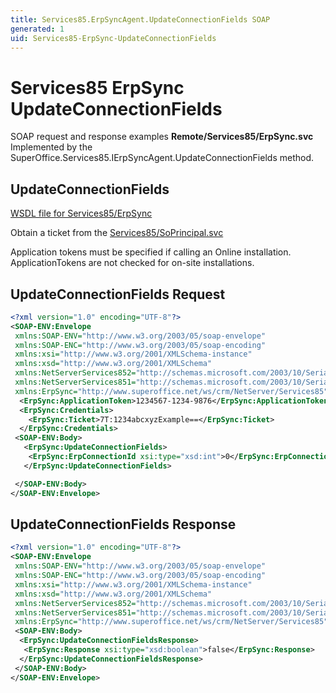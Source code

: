 ```yaml
---
title: Services85.ErpSyncAgent.UpdateConnectionFields SOAP
generated: 1
uid: Services85-ErpSync-UpdateConnectionFields
---
```


# Services85 ErpSync UpdateConnectionFields

SOAP request and response examples **Remote/Services85/ErpSync.svc**
Implemented by the <see cref="M:SuperOffice.Services85.IErpSyncAgent.UpdateConnectionFields">SuperOffice.Services85.IErpSyncAgent.UpdateConnectionFields</see> method.

## UpdateConnectionFields

[WSDL file for Services85/ErpSync](../Services85-ErpSync.md)

Obtain a ticket from the [Services85/SoPrincipal.svc](../SoPrincipal/index.md)

Application tokens must be specified if calling an Online installation. ApplicationTokens are not checked for on-site installations.

## UpdateConnectionFields Request

```xml
<?xml version="1.0" encoding="UTF-8"?>
<SOAP-ENV:Envelope
 xmlns:SOAP-ENV="http://www.w3.org/2003/05/soap-envelope"
 xmlns:SOAP-ENC="http://www.w3.org/2003/05/soap-encoding"
 xmlns:xsi="http://www.w3.org/2001/XMLSchema-instance"
 xmlns:xsd="http://www.w3.org/2001/XMLSchema"
 xmlns:NetServerServices852="http://schemas.microsoft.com/2003/10/Serialization/Arrays"
 xmlns:NetServerServices851="http://schemas.microsoft.com/2003/10/Serialization/"
 xmlns:ErpSync="http://www.superoffice.net/ws/crm/NetServer/Services85">
  <ErpSync:ApplicationToken>1234567-1234-9876</ErpSync:ApplicationToken>
  <ErpSync:Credentials>
    <ErpSync:Ticket>7T:1234abcxyzExample==</ErpSync:Ticket>
  </ErpSync:Credentials>
 <SOAP-ENV:Body>
   <ErpSync:UpdateConnectionFields>
    <ErpSync:ErpConnectionId xsi:type="xsd:int">0</ErpSync:ErpConnectionId>
   </ErpSync:UpdateConnectionFields>

 </SOAP-ENV:Body>
</SOAP-ENV:Envelope>

```

## UpdateConnectionFields Response

```xml
<?xml version="1.0" encoding="UTF-8"?>
<SOAP-ENV:Envelope
 xmlns:SOAP-ENV="http://www.w3.org/2003/05/soap-envelope"
 xmlns:SOAP-ENC="http://www.w3.org/2003/05/soap-encoding"
 xmlns:xsi="http://www.w3.org/2001/XMLSchema-instance"
 xmlns:xsd="http://www.w3.org/2001/XMLSchema"
 xmlns:NetServerServices852="http://schemas.microsoft.com/2003/10/Serialization/Arrays"
 xmlns:NetServerServices851="http://schemas.microsoft.com/2003/10/Serialization/"
 xmlns:ErpSync="http://www.superoffice.net/ws/crm/NetServer/Services85">
 <SOAP-ENV:Body>
  <ErpSync:UpdateConnectionFieldsResponse>
   <ErpSync:Response xsi:type="xsd:boolean">false</ErpSync:Response>
  </ErpSync:UpdateConnectionFieldsResponse>
 </SOAP-ENV:Body>
</SOAP-ENV:Envelope>

```
